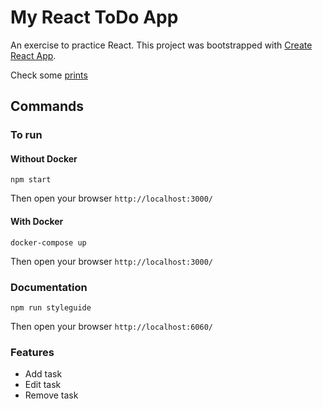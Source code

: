 # My React ToDo App

An exercise to practice React. This project was bootstrapped with [Create React App](https://github.com/facebook/create-react-app).

Check some [prints](/prints)

## Commands

### To run

#### Without Docker

`npm start`

Then open your browser `http://localhost:3000/`

#### With Docker

`docker-compose up`

Then open your browser `http://localhost:3000/`

### Documentation

`npm run styleguide`

Then open your browser `http://localhost:6060/`

### Features

- Add task
- Edit task
- Remove task
